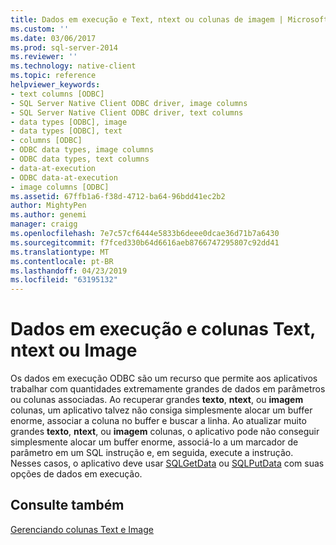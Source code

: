 ```yaml
---
title: Dados em execução e Text, ntext ou colunas de imagem | Microsoft Docs
ms.custom: ''
ms.date: 03/06/2017
ms.prod: sql-server-2014
ms.reviewer: ''
ms.technology: native-client
ms.topic: reference
helpviewer_keywords:
- text columns [ODBC]
- SQL Server Native Client ODBC driver, image columns
- SQL Server Native Client ODBC driver, text columns
- data types [ODBC], image
- data types [ODBC], text
- columns [ODBC]
- ODBC data types, image columns
- ODBC data types, text columns
- data-at-execution
- ODBC data-at-execution
- image columns [ODBC]
ms.assetid: 67ffb1a6-f38d-4712-ba64-96bdd41ec2b2
author: MightyPen
ms.author: genemi
manager: craigg
ms.openlocfilehash: 7e7c57cf6444e5833b6deee0dcae36d71b7a6430
ms.sourcegitcommit: f7fced330b64d6616aeb8766747295807c92dd41
ms.translationtype: MT
ms.contentlocale: pt-BR
ms.lasthandoff: 04/23/2019
ms.locfileid: "63195132"
---
```

# <a name="data-at-execution-and-text-ntext-or-image-columns"></a>Dados em execução e colunas Text, ntext ou Image
  Os dados em execução ODBC são um recurso que permite aos aplicativos trabalhar com quantidades extremamente grandes de dados em parâmetros ou colunas associadas. Ao recuperar grandes **texto**, **ntext**, ou **imagem** colunas, um aplicativo talvez não consiga simplesmente alocar um buffer enorme, associar a coluna no buffer e buscar a linha. Ao atualizar muito grandes **texto**, **ntext**, ou **imagem** colunas, o aplicativo pode não conseguir simplesmente alocar um buffer enorme, associá-lo a um marcador de parâmetro em um SQL instrução e, em seguida, execute a instrução. Nesses casos, o aplicativo deve usar [SQLGetData](../native-client-odbc-api/sqlgetdata.md) ou [SQLPutData](../native-client-odbc-api/sqlputdata.md) com suas opções de dados em execução.  
  
## <a name="see-also"></a>Consulte também  
 [Gerenciando colunas Text e Image](managing-text-and-image-columns.md)  
  
  
